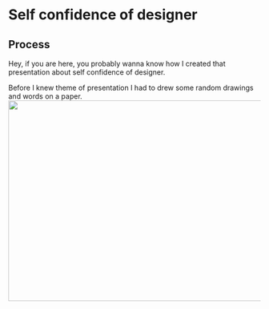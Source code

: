 # Self confidence of designer
## Process

Hey, if you are here, you probably wanna know how I created that presentation about self confidence of designer.

Before I knew theme of presentation I had to drew some random drawings and words on a paper.
<img src="images/paper – storytelling.jpeg" 
     width="550" 
     height="400" />
